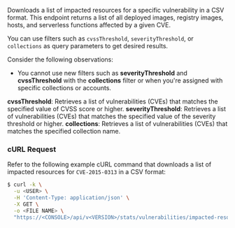 Downloads a list of impacted resources for a specific vulnerability in a CSV format.
This endpoint returns a list of all deployed images, registry images, hosts, and serverless functions affected by a given CVE.

You can use filters such as `cvssThreshold`, `severityThreshold`, or `collections` as query parameters to get desired results.

Consider the following observations:
- You cannot use new filters such as **severityThreshold** and **cvssThreshold** with the **collections** filter or when you're assigned with specific collections or accounts.

**cvssThreshold**: Retrieves a list of vulnerabilities (CVEs) that matches the specified value of CVSS score or higher.
**severityThreshold**: Retrieves a list of vulnerabilities (CVEs) that matches the specified value of the severity threshold or higher.
**collections**: Retrieves a list of vulnerabilities (CVEs) that matches the specified collection name.

### cURL Request

Refer to the following example cURL command that downloads a list of impacted resources for `CVE-2015-0313` in a CSV format:

```bash
$ curl -k \
  -u <USER> \
  -H 'Content-Type: application/json' \
  -X GET \
  -o <FILE NAME> \
  "https://<CONSOLE>/api/v<VERSION>/stats/vulnerabilities/impacted-resources/download?cve=CVE-2015-0313"
```
